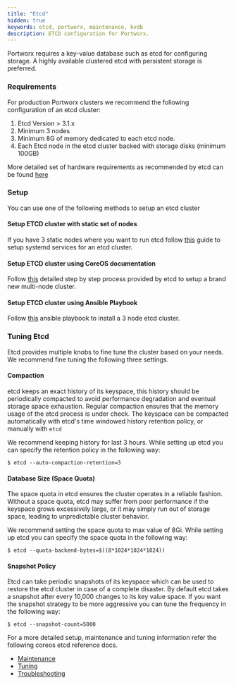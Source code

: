 ```yaml
---
title: "Etcd"
hidden: true
keywords: etcd, portworx, maintenance, kvdb
description: ETCD configuration for Portworx.
---
```


Portworx requires a key-value database such as etcd for configuring storage. A highly available clustered etcd with persistent storage is preferred.

### Requirements
For production Portworx clusters we recommend the following configuration of an etcd cluster:

1. Etcd Version > 3.1.x
2. Minimum 3 nodes
3. Minimum 8G of memory dedicated to each etcd node.
4. Each Etcd node in the etcd cluster backed with storage disks (minimum 100GB)

More detailed set of hardware requirements as recommended by etcd can be found [here](https://coreos.com/etcd/docs/latest/op-guide/hardware.html#example-hardware-configurations)

### Setup

You can use one of the following methods to setup an etcd cluster

#### Setup ETCD cluster with static set of nodes

If you have 3 static nodes where you want to run etcd follow [this](/portworx-install-with-kubernetes/operate-and-maintain-on-kubernetes/etcd-quick-setup) guide to setup systemd services for an etcd cluster.

#### Setup ETCD cluster using CoreOS documentation

Follow [this](https://coreos.com/etcd/docs/latest/op-guide/clustering.html) detailed step by step process provided by etcd to setup a brand new multi-node cluster.

#### Setup ETCD cluster using Ansible Playbook

Follow [this](https://github.com/portworx/px-docs/blob/gh-pages/etcd/ansible/index.md) ansible playbook to install a 3 node etcd cluster.


### Tuning Etcd

Etcd provides multiple knobs to fine tune the cluster based on your needs. We recommend fine tuning the following three settings.

#### Compaction

etcd keeps an exact history of its keyspace, this history should be periodically compacted to avoid performance degradation and eventual storage space exhaustion. Regular compaction ensures that the memory usage of the etcd process is under check.
The keyspace can be compacted automatically with etcd's time windowed history retention policy, or manually with ``etcd``

We recommend keeping history for last 3 hours. While setting up etcd you can specify the retention policy in the following way:

```text
$ etcd --auto-compaction-retention=3
```

#### Database Size (Space Quota)

The space quota in etcd ensures the cluster operates in a reliable fashion. Without a space quota, etcd may suffer from poor performance if the keyspace grows excessively large, or it may simply run out of storage space, leading to unpredictable cluster behavior.

We recommend setting the space quota to max value of 8Gi. While setting up etcd you can specify the space quota in the following way:

```text
$ etcd --quota-backend-bytes=$((8*1024*1024*1024))
```

#### Snapshot Policy

Etcd can take periodic snapshots of its keyspace which can be used to restore the etcd cluster in case of a complete disaster. By default etcd takes a snapshot after every 10,000 changes to its key value space. If you want the snapshot strategy to be more aggressive you can tune the frequency in the following way:

```text
$ etcd --snapshot-count=5000
```

For a more detailed setup, maintenance and tuning information refer the following coreos etcd reference docs.
- [Maintenance](https://coreos.com/etcd/docs/latest/op-guide/maintenance.html)
- [Tuning](https://coreos.com/etcd/docs/latest/tuning.html)
- [Troubleshooting](https://coreos.com/etcd/docs/latest/op-guide/recovery.html)

